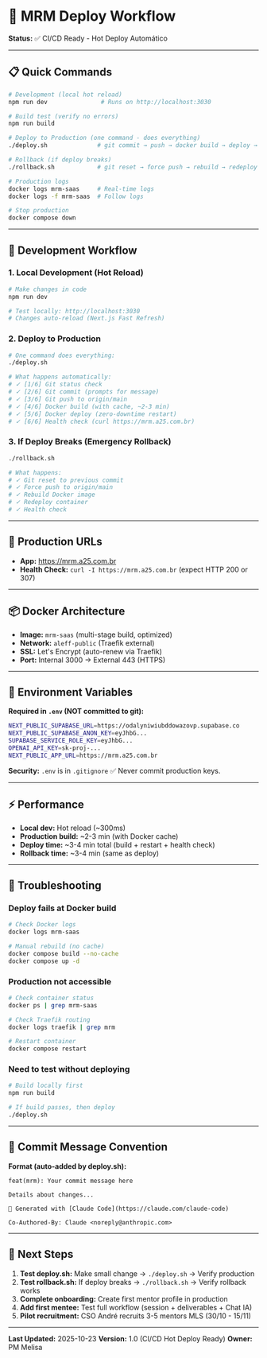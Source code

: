 # 🚀 MRM Deploy Workflow

**Status:** ✅ CI/CD Ready - Hot Deploy Automático

---

## 📋 **Quick Commands**

```bash
# Development (local hot reload)
npm run dev               # Runs on http://localhost:3030

# Build test (verify no errors)
npm run build

# Deploy to Production (one command - does everything)
./deploy.sh              # git commit → push → docker build → deploy → health check

# Rollback (if deploy breaks)
./rollback.sh            # git reset → force push → rebuild → redeploy

# Production logs
docker logs mrm-saas     # Real-time logs
docker logs -f mrm-saas  # Follow logs

# Stop production
docker compose down
```

---

## 🔄 **Development Workflow**

### **1. Local Development (Hot Reload)**
```bash
# Make changes in code
npm run dev

# Test locally: http://localhost:3030
# Changes auto-reload (Next.js Fast Refresh)
```

### **2. Deploy to Production**
```bash
# One command does everything:
./deploy.sh

# What happens automatically:
# ✓ [1/6] Git status check
# ✓ [2/6] Git commit (prompts for message)
# ✓ [3/6] Git push to origin/main
# ✓ [4/6] Docker build (with cache, ~2-3 min)
# ✓ [5/6] Docker deploy (zero-downtime restart)
# ✓ [6/6] Health check (curl https://mrm.a25.com.br)
```

### **3. If Deploy Breaks (Emergency Rollback)**
```bash
./rollback.sh

# What happens:
# ✓ Git reset to previous commit
# ✓ Force push to origin/main
# ✓ Rebuild Docker image
# ✓ Redeploy container
# ✓ Health check
```

---

## 🎯 **Production URLs**

- **App:** https://mrm.a25.com.br
- **Health Check:** `curl -I https://mrm.a25.com.br` (expect HTTP 200 or 307)

---

## 📦 **Docker Architecture**

- **Image:** `mrm-saas` (multi-stage build, optimized)
- **Network:** `aleff-public` (Traefik external)
- **SSL:** Let's Encrypt (auto-renew via Traefik)
- **Port:** Internal 3000 → External 443 (HTTPS)

---

## 🔐 **Environment Variables**

**Required in `.env` (NOT committed to git):**
```bash
NEXT_PUBLIC_SUPABASE_URL=https://odalyniwiubddowazovp.supabase.co
NEXT_PUBLIC_SUPABASE_ANON_KEY=eyJhbG...
SUPABASE_SERVICE_ROLE_KEY=eyJhbG...
OPENAI_API_KEY=sk-proj-...
NEXT_PUBLIC_APP_URL=https://mrm.a25.com.br
```

**Security:** `.env` is in `.gitignore` ✅ Never commit production keys.

---

## ⚡ **Performance**

- **Local dev:** Hot reload (~300ms)
- **Production build:** ~2-3 min (with Docker cache)
- **Deploy time:** ~3-4 min total (build + restart + health check)
- **Rollback time:** ~3-4 min (same as deploy)

---

## 🐛 **Troubleshooting**

### **Deploy fails at Docker build**
```bash
# Check Docker logs
docker logs mrm-saas

# Manual rebuild (no cache)
docker compose build --no-cache
docker compose up -d
```

### **Production not accessible**
```bash
# Check container status
docker ps | grep mrm-saas

# Check Traefik routing
docker logs traefik | grep mrm

# Restart container
docker compose restart
```

### **Need to test without deploying**
```bash
# Build locally first
npm run build

# If build passes, then deploy
./deploy.sh
```

---

## 📝 **Commit Message Convention**

**Format (auto-added by deploy.sh):**
```
feat(mrm): Your commit message here

Details about changes...

🤖 Generated with [Claude Code](https://claude.com/claude-code)

Co-Authored-By: Claude <noreply@anthropic.com>
```

---

## 🎯 **Next Steps**

1. **Test deploy.sh:** Make small change → `./deploy.sh` → Verify production
2. **Test rollback.sh:** If deploy breaks → `./rollback.sh` → Verify rollback works
3. **Complete onboarding:** Create first mentor profile in production
4. **Add first mentee:** Test full workflow (session + deliverables + Chat IA)
5. **Pilot recruitment:** CSO André recruits 3-5 mentors MLS (30/10 - 15/11)

---

**Last Updated:** 2025-10-23
**Version:** 1.0 (CI/CD Hot Deploy Ready)
**Owner:** PM Melisa
